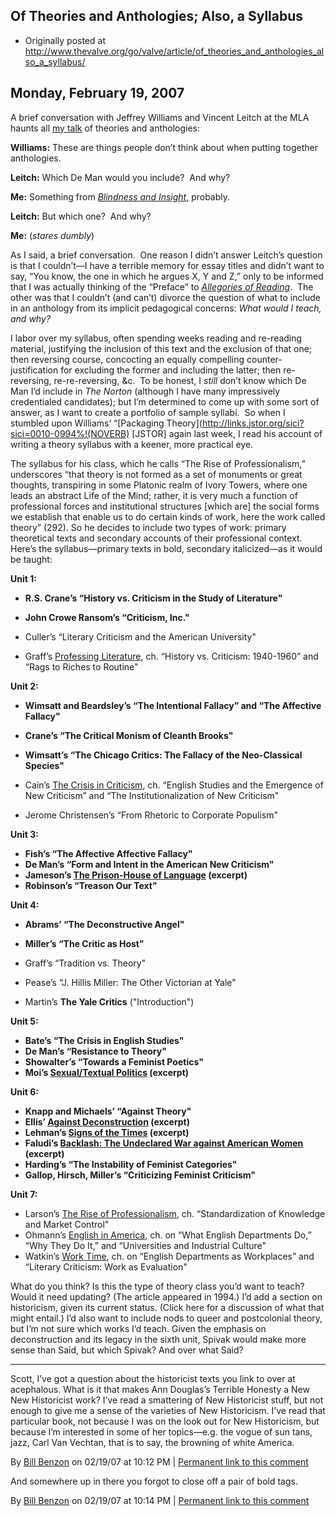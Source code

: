 ## Of Theories and Anthologies; Also, a Syllabus

 * Originally posted at http://www.thevalve.org/go/valve/article/of_theories_and_anthologies_also_a_syllabus/

##  Monday, February 19, 2007 

A brief conversation with Jeffrey Williams and Vincent Leitch at the MLA haunts all [my talk](http://acephalous.typepad.com/acephalous/2007/02/in_which_i_shar.html) of theories and anthologies:

**Williams:** These are things people don’t think about when putting together anthologies.

**Leitch:** Which De Man would you include?  And why?

**Me:** Something from [_Blindness and Insight_](http://www.amazon.com/exec/obidos/ASIN/0816611351/diesekoschmar-20), probably.

**Leitch:** But which one?  And why?

**Me:** (_stares dumbly_)

As I said, a brief conversation.  One reason I didn’t answer Leitch’s question is that I couldn’t—I have a terrible memory for essay titles and didn’t want to say, “You know, the one in which he argues X, Y and Z,” only to be informed that I was actually thinking of the “Preface” to [_Allegories of Reading_](http://www.amazon.com/exec/obidos/ASIN/0816611351/diesekoschmar-20).  The other was that I couldn’t (and can’t) divorce the question of what to include in an anthology from its implicit pedagogical concerns: _What would I teach, and why?_  

I labor over my syllabus, often spending weeks reading and re-reading material, justifying the inclusion of this text and the exclusion of that one; then reversing course, concocting an equally compelling counter-justification for excluding the former and including the latter; then re-reversing, re-re-reversing, &amp;c.  To be honest, I _still_ don’t know which De Man I’d include in _The Norton_ (although I have many impressively credentialed candidates); but I’m determined to come up with some sort of answer, as I want to create a portfolio of sample syllabi.  So when I stumbled upon Williams’ “[Packaging Theory](http://links.jstor.org/sici?sici=0010-0994%!(NOVERB) [JSTOR] again last week, I read his account of writing a theory syllabus with a keener, more practical eye.

The syllabus for his class, which he calls “The Rise of Professionalism,” underscores “that theory is not formed as a set of monuments or great thoughts, transpiring in some Platonic realm of Ivory Towers, where one leads an abstract Life of the Mind; rather, it is very much a function of professional forces and institutional structures [which are] the social forms we establish that enable us to do certain kinds of work, here the work called theory” (292).  So he decides to include two types of work: primary theoretical texts and secondary accounts of their professional context.  Here’s the syllabus—primary texts in bold, secondary italicized—as it would be taught:

**Unit 1:**

* **R.S. Crane’s “History vs. Criticism in the Study of Literature"**
* **John Crowe Ransom’s “Criticism, Inc."**

* Culler’s “Literary Criticism and the American University"
* Graff’s [Professing Literature](http://www.amazon.com/exec/obidos/ASIN/0226306046/diesekoschmar-20), ch. “History vs. Criticism: 1940-1960” and “Rags to Riches to Routine"

**Unit 2:**

* **Wimsatt and Beardsley’s “The Intentional Fallacy” and “The Affective Fallacy"**
* **Crane’s “The Critical Monism of Cleanth Brooks"**
* **Wimsatt’s “The Chicago Critics: The Fallacy of the Neo-Classical Species"**

* Cain’s [The Crisis in Criticism](http://www.amazon.com/exec/obidos/ASIN/0801834724/diesekoschmar-20), ch. “English Studies and the Emergence of New Criticism” and “The Institutionalization of New Criticism"
* Jerome Christensen’s “From Rhetoric to Corporate Populism"

**Unit 3:**

* **Fish’s “The Affective Affective Fallacy"**
* **De Man’s “Form and Intent in the American New Criticism"**
* **Jameson’s [The Prison-House of Language](http://www.amazon.com/exec/obidos/ASIN/0691013160/diesekoschmar-20) (excerpt)**
* **Robinson’s “Treason Our Text"**

**Unit 4:**

* **Abrams’ “The Deconstructive Angel"**
* **Miller’s “The Critic as Host"**

* Graff’s “Tradition vs. Theory"
* Pease’s “J. Hillis Miller: The Other Victorian at Yale"
* Martin’s **The Yale Critics** ("Introduction")

**Unit 5:**

* **Bate’s “The Crisis in English Studies"**
* **De Man’s “Resistance to Theory"**
* **Showalter’s “Towards a Feminist Poetics"**
* **Moi’s [Sexual/Textual Politics](http://www.amazon.com/exec/obidos/ASIN/0415280117/diesekoschmar-20) (excerpt)**

**Unit 6:**

* **Knapp and Michaels’ “Against Theory"**
* **Ellis’ [Against Deconstruction](http://www.amazon.com/exec/obidos/ASIN/0691014841/diesekoschmar-20) (excerpt)**
* **Lehman’s [Signs of the Times](http://www.amazon.com/exec/obidos/ASIN/0671775944/diesekoschmar-20) (excerpt)**
* **Faludi’s [Backlash: The Undeclared War against American Women](http://www.amazon.com/exec/obidos/ASIN/0307345424/diesekoschmar-20) (excerpt)**
* **Harding’s “The Instability of Feminist Categories"**
* **Gallop, Hirsch, Miller’s “Criticizing Feminist Criticism"**

**Unit 7:**

* Larson’s [The Rise of Professionalism](http://www.amazon.com/exec/obidos/ASIN/0520039505/diesekoschmar-20), ch. “Standardization of Knowledge and Market Control"
* Ohmann’s [English in America](http://www.amazon.com/exec/obidos/ASIN/0819562947/diesekoschmar-20), ch. on “What English Departments Do,” “Why They Do It,” and “Universities and Industrial Culture"
* Watkin’s [Work Time](http://www.amazon.com/exec/obidos/ASIN/0804720150/diesekoschmar-20), ch. on “English Departments as Workplaces” and “Literary Criticism: Work as Evaluation"

What do you think?  Is this the type of theory class you’d want to teach?  Would it need updating?  (The article appeared in 1994.) I’d add a section on historicism, given its current status.  (Click here for a discussion of what that might entail.) I’d also want to include nods to queer and postcolonial theory, but I’m not sure which works I’d teach.  Given the emphasis on deconstruction and its legacy in the sixth unit, Spivak would make more sense than Said, but which Spivak?  And over what Said? 

---

Scott, I’ve got a question about the historicist texts you link to over at acephalous. What is it that makes Ann Douglas’s Terrible Honesty a New New Historicist work? I’ve read a smattering of New Historicist stuff, but not enough to give me a sense of the varieties of New Historicism. I’ve read that particular book, not because I was on the look out for New Historicism, but because I’m interested in some of her topics—e.g. the vogue of sun tans, jazz, Carl Van Vechtan, that is to say, the browning of white America.

By [Bill Benzon](http://new-savanna.blogspot.com/) on 02/19/07 at 10:12 PM | [Permanent link to this comment](http://www.thevalve.org/go/valve/article/of_theories_and_anthologies_also_a_syllabus/#14651)

And somewhere up in there you forgot to close off a pair of bold tags.

By [Bill Benzon](http://new-savanna.blogspot.com/) on 02/19/07 at 10:14 PM | [Permanent link to this comment](http://www.thevalve.org/go/valve/article/of_theories_and_anthologies_also_a_syllabus/#14652)


